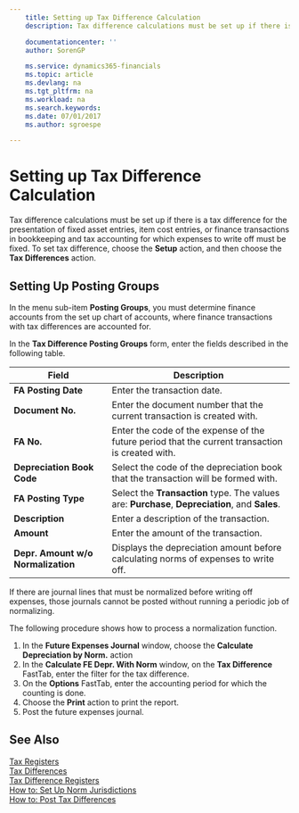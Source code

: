 ```yaml
---
    title: Setting up Tax Difference Calculation
    description: Tax difference calculations must be set up if there is a tax difference for the presentation of fixed asset entries, item cost entries, or finance transactions in bookkeeping and tax accounting for which expenses to write off must be fixed.

    documentationcenter: ''
    author: SorenGP

    ms.service: dynamics365-financials
    ms.topic: article
    ms.devlang: na
    ms.tgt_pltfrm: na
    ms.workload: na
    ms.search.keywords:
    ms.date: 07/01/2017
    ms.author: sgroespe

---
```

# Setting up Tax Difference Calculation
Tax difference calculations must be set up if there is a tax difference for the presentation of fixed asset entries, item cost entries, or finance transactions in bookkeeping and tax accounting for which expenses to write off must be fixed. To set tax difference, choose the **Setup** action, and then choose the **Tax Differences** action.  

## Setting Up Posting Groups  
In the menu sub-item **Posting Groups**, you must determine finance accounts from the set up chart of accounts, where finance transactions with tax differences are accounted for.  

In the **Tax Difference Posting Groups** form, enter the fields described in the following table.  

|Field|Description|  
|-------------|-----------------|  
|**FA Posting Date**|Enter the transaction date.|  
|**Document No.**|Enter the document number that the current transaction is created with.|  
|**FA No.**|Enter the code of the expense of the future period that the current transaction is created with.|  
|**Depreciation Book Code**|Select the code of the depreciation book that the transaction will be formed with.|  
|**FA Posting Type**|Select the **Transaction** type. The values are: **Purchase**, **Depreciation**, and **Sales**.|  
|**Description**|Enter a description of the transaction.|  
|**Amount**|Enter the amount of the transaction.|  
|**Depr. Amount w/o Normalization**|Displays the depreciation amount before calculating norms of expenses to write off.|  

If there are journal lines that must be normalized before writing off expenses, those journals cannot be posted without running a periodic job of normalizing.  

The following procedure shows how to process a normalization function.  

1.  In the **Future Expenses Journal** window, choose the **Calculate Depreciation by Norm.** action  
2.  In the **Calculate FE Depr. With Norm** window, on the **Tax Difference** FastTab, enter the filter for the tax difference.  
3.  On the **Options** FastTab, enter the accounting period for which the counting is done.  
4.  Choose the **Print** action to print the report.  
5.  Post the future expenses journal.  

## See Also  
 [Tax Registers](tax-registers.md)   
 [Tax Differences](assetId:///e42ca8e7-1cee-4fb8-9f71-e596f29cabc3)   
 [Tax Difference Registers](tax-difference-registers.md)   
 [How to: Set Up Norm Jurisdictions](how-to-set-up-norm-jurisdictions.md)   
 [How to: Post Tax Differences](how-to-post-tax-differences.md)
